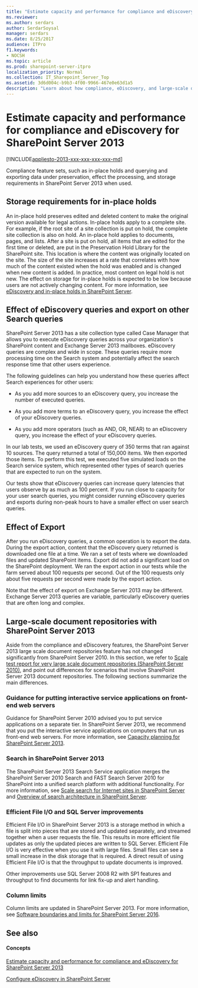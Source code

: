 ```yaml
---
title: "Estimate capacity and performance for compliance and eDiscovery for SharePoint Server 2013"
ms.reviewer: 
ms.author: serdars
author: SerdarSoysal
manager: serdars
ms.date: 8/25/2017
audience: ITPro
f1.keywords:
- NOCSH
ms.topic: article
ms.prod: sharepoint-server-itpro
localization_priority: Normal
ms.collection: IT_Sharepoint_Server_Top
ms.assetid: 3d6d004c-b9b3-4f00-9966-467e0e63d1a5
description: "Learn about how compliance, eDiscovery, and large-scale document repositories can effect capacity and performance in SharePoint Server 2013."
---
```


# Estimate capacity and performance for compliance and eDiscovery for SharePoint Server 2013

[!INCLUDE[appliesto-2013-xxx-xxx-xxx-xxx-md](../includes/appliesto-2013-xxx-xxx-xxx-xxx-md.md)] 
  
Compliance feature sets, such as in-place holds and querying and exporting data under preservation, effect the processing, and storage requirements in SharePoint Server 2013 when used.
  
    
## Storage requirements for in-place holds
<a name="StorReq"> </a>

An in-place hold preserves edited and deleted content to make the original version available for legal actions. In-place holds apply to a complete site. For example, if the root site of a site collection is put on hold, the complete site collection is also on hold. An in-place hold applies to documents, pages, and lists. After a site is put on hold, all items that are edited for the first time or deleted, are put in the Preservation Hold Library for the SharePoint site. This location is where the content was originally located on the site. The size of the site increases at a rate that correlates with how much of the content existed when the hold was enabled and is changed when new content is added. In practice, most content on legal hold is not new. The effect on storage for in-place holds is expected to be low because users are not actively changing content. For more information, see [eDiscovery and in-place holds in SharePoint Server](../governance/ediscovery-and-in-place-holds-in-sharepoint-server.md).
  
## Effect of eDiscovery queries and export on other Search queries
<a name="eDisc"> </a>

SharePoint Server 2013 has a site collection type called Case Manager that allows you to execute eDiscovery queries across your organization's SharePoint content and Exchange Server 2013 mailboxes. eDiscovery queries are complex and wide in scope. These queries require more processing time on the Search system and potentially affect the search response time that other users experience.
  
The following guidelines can help you understand how these queries affect Search experiences for other users:
  
- As you add more sources to an eDiscovery query, you increase the number of executed queries.
    
- As you add more terms to an eDiscovery query, you increase the effect of your eDiscovery queries.
    
- As you add more operators (such as AND, OR, NEAR) to an eDiscovery query, you increase the effect of your eDiscovery queries.
    
In our lab tests, we used an eDiscovery query of 350 terms that ran against 10 sources. The query returned a total of 150,000 items. We then exported those items. To perform this test, we executed five simulated loads on the Search service system, which represented other types of search queries that are expected to run on the system.
  
Our tests show that eDiscovery queries can increase query latencies that users observe by as much as 100 percent. If you run close to capacity for your user search queries, you might consider running eDiscovery queries and exports during non-peak hours to have a smaller effect on user search queries.
  
## Effect of Export
<a name="export"> </a>

After you run eDiscovery queries, a common operation is to export the data. During the export action, content that the eDiscovery query returned is downloaded one file at a time. We ran a set of tests where we downloaded files and updated SharePoint items. Export did not add a significant load on the SharePoint deployment. We ran the export action in our tests while the farm served about 100 requests per second. Out of the 100 requests only about five requests per second were made by the export action.
  
Note that the effect of export on Exchange Server 2013 may be different. Exchange Server 2013 queries are variable, particularly eDiscovery queries that are often long and complex.
  
## Large-scale document repositories with SharePoint Server 2013
<a name="export"> </a>

Aside from the compliance and eDiscovery features, the SharePoint Server 2013 large scale document repositories feature has not changed significantly from SharePoint Server 2010. In this section, we refer to [Scale test report for very large scale document repositories (SharePoint Server 2010)](/previous-versions/office/sharepoint-server-2010/hh867542(v=office.14)), and point out differences for scenarios that involve SharePoint Server 2013 document repositories. The following sections summarize the main differences.
  
### Guidance for putting interactive service applications on front-end web servers

Guidance for SharePoint Server 2010 advised you to put service applications on a separate tier. In SharePoint Server 2013, we recommend that you put the interactive service applications on computers that run as front-end web servers. For more information, see [Capacity planning for SharePoint Server 2013](capacity-planning.md).
  
### Search in SharePoint Server 2013

The SharePoint Server 2013 Search Service application merges the SharePoint Server 2010 Search and FAST Search Server 2010 for SharePoint into a unified search platform with additional functionality. For more information, see [Scale search for Internet sites in SharePoint Server](../search/scale-search-for-internet-sites.md) and [Overview of search architecture in SharePoint Server](../search/search-architecture-overview.md).
  
### Efficient File I/O and SQL Server improvements

Efficient File I/O in SharePoint Server 2013 is a storage method in which a file is split into pieces that are stored and updated separately, and streamed together when a user requests the file. This results in more efficient file updates as only the updated pieces are written to SQL Server. Efficient File I/O is very effective when you use it with large files. Small files can see a small increase in the disk storage that is required. A direct result of using Efficient File I/O is that the throughput to update documents is improved.
  
Other improvements use SQL Server 2008 R2 with SP1 features and throughput to find documents for link fix-up and alert handling.
  
### Column limits

Column limits are updated in SharePoint Server 2013. For more information, see [Software boundaries and limits for SharePoint Server 2016](../install/software-boundaries-limits-2019.md).
  
## See also
<a name="export"> </a>

#### Concepts

[Estimate capacity and performance for compliance and eDiscovery for SharePoint Server 2013](compliance-and-ediscovery-capacity-and-performance.md)

[Configure eDiscovery in SharePoint Server](../governance/configure-ediscovery-2019.md)
